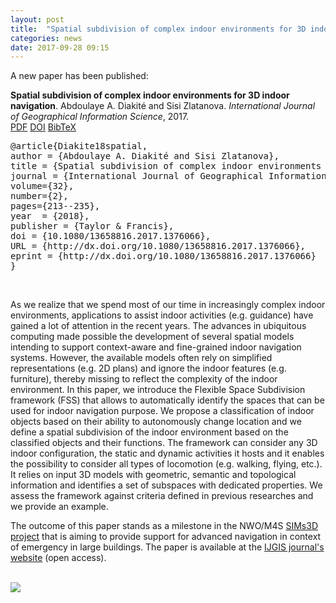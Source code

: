 ```yaml
---
layout: post
title:  "Spatial subdivision of complex indoor environments for 3D indoor navigation"
categories: news
date: 2017-09-28 09:15
---
```


A new paper has been published:

<div class="filteredelement"><strong> Spatial subdivision of complex indoor environments for 3D indoor navigation</strong>. Abdoulaye A. Diakité and Sisi Zlatanova. <em>International Journal of Geographical Information Science</em>, 2017. <br /> <a href="http://www.tandfonline.com/doi/full/10.1080/13658816.2017.1376066"><i class="fas fa-file-pdf"></i> PDF</a> <a href="http://dx.doi.org/10.1080/13658816.2017.1376066"><i class="fas fa-external-link-alt"></i> DOI</a> <a href="#bibDiakite18" data-toggle="collapse"><i class="far fa-caret-square-down"></i> BibTeX</a> <div id="bibDiakite18" class="collapse" tabindex="-1"><pre class="bibtex">@article{Diakite18spatial,
author = {Abdoulaye A. Diakité and Sisi Zlatanova},
title = {Spatial subdivision of complex indoor environments for 3D indoor navigation},
journal = {International Journal of Geographical Information Science},
volume={32},
number={2},
pages={213--235},
year  = {2018},
publisher = {Taylor & Francis},
doi = {10.1080/13658816.2017.1376066},
URL = {http://dx.doi.org/10.1080/13658816.2017.1376066},
eprint = {http://dx.doi.org/10.1080/13658816.2017.1376066}
}</pre></div></div>

<br/>

As we realize that we spend most of our time in increasingly complex indoor environments, applications to assist indoor activities (e.g. guidance) have gained a lot of attention in the recent years. The advances in ubiquitous computing made possible the development of several spatial models intending to support context-aware and fine-grained indoor navigation systems. However, the available models often rely on simplified representations (e.g. 2D plans) and ignore the indoor features (e.g. furniture), thereby missing to reflect the complexity of the indoor environment. In this paper, we introduce the Flexible Space Subdivision framework (FSS) that allows to automatically identify the spaces that can be used for indoor navigation purpose. We propose a classification of indoor objects based on their ability to autonomously change location and we define a spatial subdivision of the indoor environment based on the classified objects and their functions. The framework can consider any 3D indoor configuration, the static and dynamic activities it hosts and it enables the possibility to consider all types of locomotion (e.g. walking, flying, etc.). It relies on input 3D models with geometric, semantic and topological information and identifies a set of subspaces with dedicated properties. We assess the framework against criteria defined in previous researches and we provide an example. 
<br/>

The outcome of this paper stands as a milestone in the NWO/M4S <a href="http://www.sims3d.net">SIMs3D project</a> that is aiming to provide support for advanced navigation in context of emergency in large buildings. 
The paper is available at the <a href="http://dx.doi.org/10.1080/13658816.2017.1376066">IJGIS journal's website</a> (open access).

<br/>
<img src="{{ site.baseurl }}/img/2017/bim2ffs.png"/><br/>
